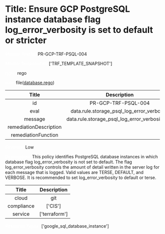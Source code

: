 



# Title: Ensure GCP PostgreSQL instance database flag log_error_verbosity is set to default or stricter


***<font color="white">Master Test Id:</font>*** PR-GCP-TRF-PSQL-004

***<font color="white">Master Snapshot Id:</font>*** ['TRF_TEMPLATE_SNAPSHOT']

***<font color="white">type:</font>*** rego

***<font color="white">rule:</font>*** file([database.rego])  
  
  
  
  

|Title|Description|
| :---: | :---: |
|id|PR-GCP-TRF-PSQL-004|
|eval|data.rule.storage_psql_log_error_verbosity|
|message|data.rule.storage_psql_log_error_verbosity_err|
|remediationDescription||
|remediationFunction||


***<font color="white">Severity:</font>*** Low

***<font color="white">Description:</font>*** This policy identifies PostgreSQL database instances in which database flag log_error_verbosity is not set to default. The flag log_error_verbosity controls the amount of detail written in the server log for each message that is logged. Valid values are TERSE, DEFAULT, and VERBOSE. It is recommended to set log_error_verbosity to default or terse.  
  
  

|Title|Description|
| :---: | :---: |
|cloud|git|
|compliance|['CIS']|
|service|['terraform']|


***<font color="white">Resource Types:</font>*** ['google_sql_database_instance']


[database.rego]: https://github.com/prancer-io/prancer-compliance-test/tree/master/google/terraform/database.rego
